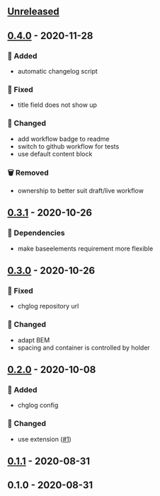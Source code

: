 <a name="unreleased"></a>
## [Unreleased]


<a name="0.4.0"></a>
## [0.4.0] - 2020-11-28
### 🍰 Added
- automatic changelog script

### 🐞 Fixed
- title field does not show up

### 🔧 Changed
- add workflow badge to readme
- switch to github workflow for tests
- use default content block

### 🗑 Removed
- ownership to better suit draft/live workflow


<a name="0.3.1"></a>
## [0.3.1] - 2020-10-26
### 🧬 Dependencies
- make baseelements requirement more flexible


<a name="0.3.0"></a>
## [0.3.0] - 2020-10-26
### 🐞 Fixed
- chglog repository url

### 🔧 Changed
- adapt BEM
- spacing and container is controlled by holder


<a name="0.2.0"></a>
## [0.2.0] - 2020-10-08
### 🍰 Added
- chglog config

### 🔧 Changed
- use extension ([#1](https://github.com/syntro-opensource/silverstripe-elemental-bootstrap-staffsection/issues/1))


<a name="0.1.1"></a>
## [0.1.1] - 2020-08-31

<a name="0.1.0"></a>
## 0.1.0 - 2020-08-31

[Unreleased]: https://github.com/syntro-opensource/silverstripe-elemental-bootstrap-staffsection/compare/0.4.0...HEAD
[0.4.0]: https://github.com/syntro-opensource/silverstripe-elemental-bootstrap-staffsection/compare/0.3.1...0.4.0
[0.3.1]: https://github.com/syntro-opensource/silverstripe-elemental-bootstrap-staffsection/compare/0.3.0...0.3.1
[0.3.0]: https://github.com/syntro-opensource/silverstripe-elemental-bootstrap-staffsection/compare/0.2.0...0.3.0
[0.2.0]: https://github.com/syntro-opensource/silverstripe-elemental-bootstrap-staffsection/compare/0.1.1...0.2.0
[0.1.1]: https://github.com/syntro-opensource/silverstripe-elemental-bootstrap-staffsection/compare/0.1.0...0.1.1
